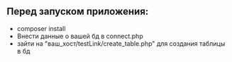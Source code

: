 ## Перед запуском приложения:

- composer install
- Внести данные о вашей бд в connect.php
- зайти на "ваш_хост/testLink/create_table.php" для создания таблицы в бд